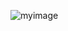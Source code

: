 ![myimage](https://s3.amazonaws.com/dsg.files.app.content.prod/gereports/wp-content/uploads/2017/09/12121430/wind-onshore-48-158-3d-landscape-1-3000px.jpg)
